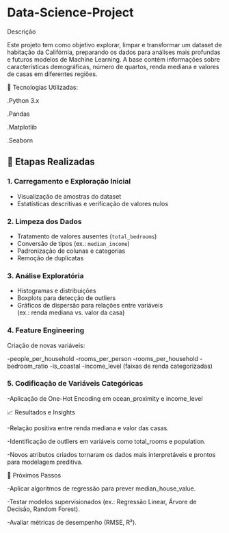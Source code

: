 # Data-Science-Project

Descrição

Este projeto tem como objetivo explorar, limpar e transformar um dataset de habitação da Califórnia, preparando os dados para análises mais profundas e futuros modelos de Machine Learning.
A base contém informações sobre características demográficas, número de quartos, renda mediana e valores de casas em diferentes regiões.

🔧 Tecnologias Utilizadas:

  .Python 3.x

  .Pandas

  .Matplotlib

  .Seaborn

## 📑 Etapas Realizadas

### 1. Carregamento e Exploração Inicial
- Visualização de amostras do dataset  
- Estatísticas descritivas e verificação de valores nulos  

### 2. Limpeza dos Dados
- Tratamento de valores ausentes (`total_bedrooms`)  
- Conversão de tipos (ex.: `median_income`)  
- Padronização de colunas e categorias  
- Remoção de duplicatas  

### 3. Análise Exploratória
- Histogramas e distribuições  
- Boxplots para detecção de outliers  
- Gráficos de dispersão para relações entre variáveis  
  (ex.: renda mediana vs. valor da casa)  


### 4. Feature Engineering
Criação de novas variáveis:


-people_per_household
-rooms_per_person
-rooms_per_household
-bedroom_ratio
-is_coastal
-income_level (faixas de renda categorizadas)

### 5. Codificação de Variáveis Categóricas


-Aplicação de One-Hot Encoding em ocean_proximity e income_level

📈 Resultados e Insights

-Relação positiva entre renda mediana e valor das casas.

-Identificação de outliers em variáveis como total_rooms e population.

-Novos atributos criados tornaram os dados mais interpretáveis e prontos para modelagem preditiva.

🚀 Próximos Passos

-Aplicar algoritmos de regressão para prever median_house_value.

-Testar modelos supervisionados (ex.: Regressão Linear, Árvore de Decisão, Random Forest).

-Avaliar métricas de desempenho (RMSE, R²).
